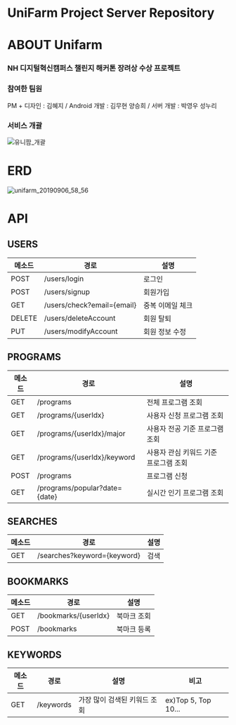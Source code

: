 # UniFarm Project Server Repository

# ABOUT Unifarm

### NH 디지털혁신캠퍼스 챌린지 해커톤 장려상 수상 프로젝트

### 참여한 팀원
PM + 디자인 : 김혜지 / Android 개발 : 김무현 양승희 / 서버 개발 : 박영우 성누리

### 서비스 개괄
![유니팜_개괄](https://user-images.githubusercontent.com/23696493/65023932-d5510f00-d96e-11e9-8e9f-4f4acdd414cd.jpg)

# ERD
![unifarm_20190906_58_56](https://user-images.githubusercontent.com/23696493/64415351-1116e980-d0d0-11e9-9f39-dca52f02f7e0.png)

# API

## USERS

| 메소드 | 경로                       | 설명             |
| ------ | -------------------------- | ---------------- |
| POST   | /users/login               | 로그인           |
| POST   | /users/signup              | 회원가입         |
| GET    | /users/check?email={email} | 중복 이메일 체크 |
| DELETE | /users/deleteAccount       | 회원 탈퇴        |
| PUT    | /users/modifyAccount       | 회원 정보 수정   |

## PROGRAMS

| 메소드 | 경로                          | 설명                                  |
| ------ | ----------------------------- | ------------------------------------- |
| GET    | /programs                     | 전체 프로그램 조회                    |
| GET    | /programs/{userIdx}           | 사용자 신청 프로그램 조회             |
| GET    | /programs/{userIdx}/major     | 사용자 전공 기준 프로그램 조회        |
| GET    | /programs/{userIdx}/keyword   | 사용자 관심 키워드 기준 프로그램 조회 |
| POST   | /programs                     | 프로그램 신청                         |
| GET    | /programs/popular?date={date} | 실시간 인기 프로그램 조회             |

## SEARCHES

| 메소드 | 경로                        | 설명 |
| :----- | --------------------------- | ---- |
| GET   | /searches?keyword={keyword} | 검색 |

## BOOKMARKS

| 메소드 | 경로                 | 설명        |
| ------ | -------------------- | ----------- |
| GET    | /bookmarks/{userIdx} | 북마크 조회 |
| POST   | /bookmarks           | 북마크 등록 |

## KEYWORDS

| 메소드 | 경로      | 설명                         | 비고                |
| ------ | --------- | ---------------------------- | ------------------- |
| GET    | /keywords | 가장 많이 검색된 키워드 조회 | ex)Top 5, Top 10... |

